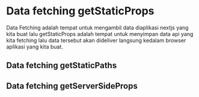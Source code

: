 # Data fetching getStaticProps

Data Fetching adalah tempat untuk mengambil data diaplikasi nextjs yang kita buat
lalu getStaticProps adalah tempat untuk menyimpan data api yang kita fetching lalu data
tersebut akan dideliver langsung kedalam browser aplikasi yang kita buat.

## Data fetching getStaticPaths

## Data fetching getServerSideProps
